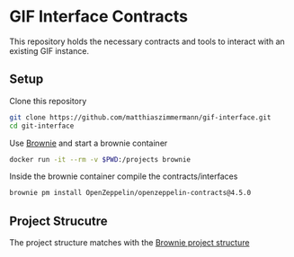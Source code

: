 # GIF Interface Contracts

This repository holds the necessary contracts and tools to interact with an existing GIF instance.

## Setup

Clone this repository

```bash
git clone https://github.com/matthiaszimmermann/gif-interface.git
cd git-interface
```

Use [Brownie](https://github.com/matthiaszimmermann/brownie-docker) and start a brownie container

```bash
docker run -it --rm -v $PWD:/projects brownie
```

<!-- docker run -it --rm -v $PWD:/app gif-truffle bash -->

Inside the brownie container compile the contracts/interfaces

```bash
brownie pm install OpenZeppelin/openzeppelin-contracts@4.5.0
```

## Project Strucutre

The project structure matches with the [Brownie project structure](https://eth-brownie.readthedocs.io/en/stable/structure.html#structure)